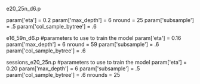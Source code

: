 e20_25n_d6.p

param['eta'] = 0.2
param['max_depth'] = 6
nround = 25
param['subsample'] = .5
param['col_sample_bytree'] = .6

e16_59n_d6.p
#parameters to use to train the model
param['eta'] = 0.16
param['max_depth'] = 6
nround = 59
param['subsample'] = .6
param['col_sample_bytree'] = .6

sessions_e20_25n.p
#parameters to use to train the model
param['eta'] = 0.20
param['max_depth'] = 6
param['subsample'] = .5
param['col_sample_bytree'] = .6
nrounds = 25
